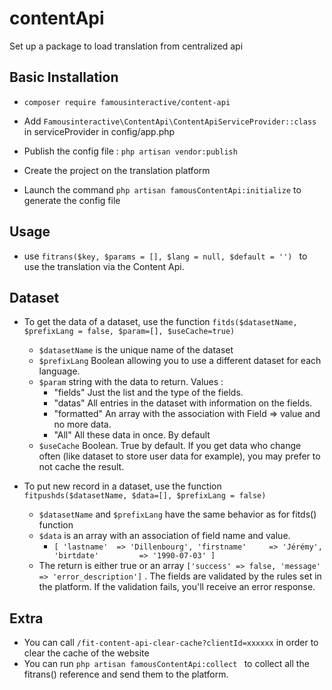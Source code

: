 # contentApi
Set up a package to load translation from centralized api

## Basic Installation

  - `composer require famousinteractive/content-api`
  
  - Add `Famousinteractive\ContentApi\ContentApiServiceProvider::class` in serviceProvider in config/app.php
    
  - Publish the config file : `php artisan vendor:publish` 
  
  - Create the project on the translation platform
  
  - Launch the command `php artisan famousContentApi:initialize` to generate the config file
  
## Usage
  
  - use `fitrans($key, $params = [], $lang = null, $default = '') ` to use the translation via the Content Api.
  
## Dataset

  - To get the data of a dataset, use the function `fitds($datasetName, $prefixLang = false, $param=[], $useCache=true)`
     * `$datasetName` is the unique name of the dataset
     * `$prefixLang`  Boolean allowing you to use a different dataset for each language.
     * `$param`   string with the data to return. Values :
        * "fields" Just the list and the type of the fields. 
        * "datas" All entries in the dataset with information on the fields.
        * "formatted" An array with the association with Field => value and no more data.
        * "All" All these data in once. By default
     * `$useCache` Boolean. True by default. If you get data who change often (like dataset to store user data for example), you may prefer to not cache the result.    

  - To put new record in a dataset, use the function `fitpushds($datasetName, $data=[], $prefixLang = false)`
     * `$datasetName` and `$prefixLang` have the same behavior as for fitds() function
     * `$data` is an array with an association of field name and value. 
        * `[
                'lastname'  => 'Dillenbourg',
                'firstname'     => 'Jérémy',
                'birtdate'         => '1990-07-03'
            ]`
     * The return is either true or an array `['success' => false, 'message' => 'error_description']` . The fields are validated by the rules set in the platform. If the validation fails, you'll receive an error response.
            
## Extra
  
  - You can call `/fit-content-api-clear-cache?clientId=xxxxxx` in order to clear the cache of the website     
  - You can run  `php artisan famousContentApi:collect ` to collect all the fitrans() reference and send them to the platform.    